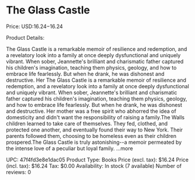 # The Glass Castle

Price: USD:$16.24-$16.24

Product Details:

The Glass Castle is a remarkable memoir of resilience and redemption, and a revelatory look into a family at once deeply dysfunctional and uniquely vibrant. When sober, Jeannette's brilliant and charismatic father captured his children's imagination, teaching them physics, geology, and how to embrace life fearlessly. But when he drank, he was dishonest and destructive. Her The Glass Castle is a remarkable memoir of resilience and redemption, and a revelatory look into a family at once deeply dysfunctional and uniquely vibrant. When sober, Jeannette's brilliant and charismatic father captured his children's imagination, teaching them physics, geology, and how to embrace life fearlessly. But when he drank, he was dishonest and destructive. Her mother was a free spirit who abhorred the idea of domesticity and didn't want the responsibility of raising a family.The Walls children learned to take care of themselves. They fed, clothed, and protected one another, and eventually found their way to New York. Their parents followed them, choosing to be homeless even as their children prospered.The Glass Castle is truly astonishing--a memoir permeated by the intense love of a peculiar but loyal family. ...more

UPC: 47f4fd3e8e1dac05
Product Type: Books
Price (excl. tax): $16.24
Price (incl. tax): $16.24
Tax: $0.00
Availability: In stock (7 available)
Number of reviews: 0